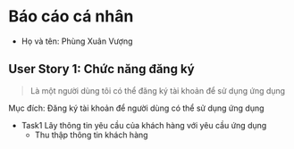 # Báo cáo cá nhân

* Họ và tên: Phùng Xuân Vượng

## User Story 1: Chức năng đăng ký

> Là một người dùng tôi có thể đăng ký tài khoản để sử dụng ứng dụng

Mục đích: Đăng ký tài khoản để người dùng có thể sử dụng ứng dụng

* Task1 Lây thông tin yêu cầu của khách hàng với yêu cầu ứng dụng
    * Thu thập thông tin khách hàng
    
    